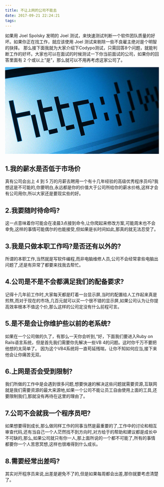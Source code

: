 ```yaml
---
title: 不让上网的公司不能去
date: 2017-09-21 22:24:21
tags:
---
```

如果用 Joel Spolsky 发明的 Joel 测试，来快速测试判断一个软件团队质量的好坏。如果你正在找工作，就应该使用 Joel 测试来剔除一些不良雇主绝对是个明智的抉择。
那么接下面我就为大家介绍下Codypo测试，只需回答8个问题，就能判断工作的好坏。大家也可以在面试的时候测试一下你当前面试的公司，如果你的回答里面有 2 个或以上”是”，那么就可以不用再考虑这家公司了。

![http-internet](/img/http-internet.jpg)

## 1.我的薪水是否低于市场价

真有公司会出上 4 到 5 万的月薪去聘用一个有十几年经验的高级优秀程序员吗?我想这是不可能的,你要明白,永远都是你的价值大于公司所给你的薪水价格,这样才会有公司用你,所以大家还是要现实些的好。

## 2.我要随时待命吗?

这一点意味着你可能会在凌晨3点接到命令,让你爬起来修改方案,可能周末也不会幸免,这样的事情可能偶尔的也能接受,但如果是长时间如此,那真的就无法忍受了。

## 3.我是只做本职工作吗?是否还有以外的?

所谓的本职工作,当然就是写软件编程,而非电脑维修人员,公司不会经常拿些电脑出问题了,还是有异常了都要来找我去帮忙。
<!-- more -->
## 4.公司是不是不会都满足我们的配备要求?

记得十几年前工作时,大家每天都是盯着一台显示屏,当时的配置给人工作起来真是煎熬,而对于现在的市场,几百元就可以买一个很不错的显示屏,如果公司认为让你提高效率根本不值这个价,那么这样的公司定没有什么前程可言。

## 5.是不是会让你维护些以前的老系统?

如果在一个公司做的久了，有那么一天你会听到,“好，下面我们要进入Ruby on Rails语言系统，但是首先我们需要你先解决一些VB 4的问题。这时你千万不要把他想的太简单了。
因为这个VB4系统将一直苟延残喘，让你不知如何应当,接下来他会让你痛苦无双。

## 6.上网是否会受到限制?

我们所做的工作中是会遇到很多问题,想要快速的解决这些问题就需要资源,互联网就是我们需要资源的最大来源地,如果一个公司不能让员工自由使用上面的工具,还要限制我们,那就没有再待在这里的理由了。

## 7.公司不会就我一个程序员吧?

如果想要得到成长,那么做同样工作的同事当然是最重要的了,工作中的讨论和相互审查代码,还有当自己一个人茫然找不到方向时,对方给于的帮助和建议都是成长中不可缺的,那么,如果公司就只有你一人,那上面所说的一个都不可能了,所有的事情都要你一个人苦思冥想,这样也很难得到什么成长。

## 8.需要经常出差吗?

其实对开程序员来说,出差是避免不了的,但是如果每周都会出差,那你就要考虑清楚了。